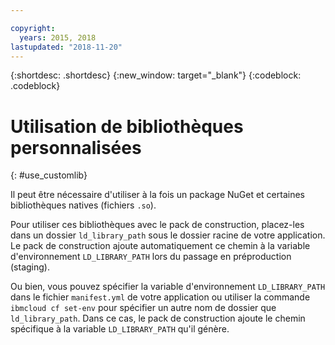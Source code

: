 ```yaml
---

copyright:
  years: 2015, 2018
lastupdated: "2018-11-20"
---
```


{:shortdesc: .shortdesc}
{:new_window: target="_blank"}
{:codeblock: .codeblock}


# Utilisation de bibliothèques personnalisées
{: #use_customlib}

Il peut être nécessaire d'utiliser à la fois un package NuGet et certaines bibliothèques natives (fichiers `.so`).  

Pour utiliser ces bibliothèques avec le pack de construction, placez-les dans un dossier `ld_library_path` sous le dossier racine de votre application. Le pack de construction ajoute automatiquement ce chemin à la variable d'environnement `LD_LIBRARY_PATH` lors du passage en préproduction (staging).  

Ou bien, vous pouvez spécifier la variable d'environnement `LD_LIBRARY_PATH` dans le fichier `manifest.yml` de votre application ou utiliser la commande `ibmcloud cf set-env` pour spécifier un autre nom de dossier que `ld_library_path`.  Dans ce cas, le pack de construction ajoute le chemin spécifique à la variable `LD_LIBRARY_PATH` qu'il génère.
